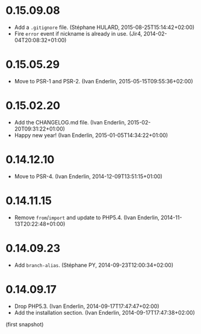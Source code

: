 # 0.15.09.08

  * Add a `.gitignore` file. (Stéphane HULARD, 2015-08-25T15:14:42+02:00)
  * Fire `error` event if nickname is already in use. (Jir4, 2014-02-04T20:08:32+01:00)

# 0.15.05.29

  * Move to PSR-1 and PSR-2. (Ivan Enderlin, 2015-05-15T09:55:36+02:00)

# 0.15.02.20

  * Add the CHANGELOG.md file. (Ivan Enderlin, 2015-02-20T09:31:22+01:00)
  * Happy new year! (Ivan Enderlin, 2015-01-05T14:34:22+01:00)

# 0.14.12.10

  * Move to PSR-4. (Ivan Enderlin, 2014-12-09T13:51:15+01:00)

# 0.14.11.15

  * Remove `from`/`import` and update to PHP5.4. (Ivan Enderlin, 2014-11-13T20:22:48+01:00)

# 0.14.09.23

  * Add `branch-alias`. (Stéphane PY, 2014-09-23T12:00:34+02:00)

# 0.14.09.17

  * Drop PHP5.3. (Ivan Enderlin, 2014-09-17T17:47:47+02:00)
  * Add the installation section. (Ivan Enderlin, 2014-09-17T17:47:38+02:00)

(first snapshot)
